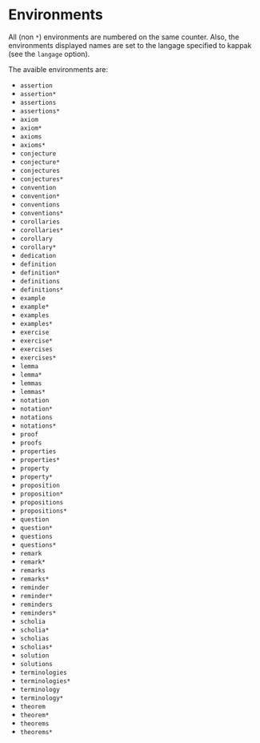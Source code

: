Environments
============

All (non `*`) environments are numbered on the same counter. Also, the
environments displayed names are set to the langage specified to kappak (see
the `langage` option).

The avaible environments are:

* `assertion`
* `assertion*`
* `assertions`
* `assertions*`
* `axiom`
* `axiom*`
* `axioms`
* `axioms*`
* `conjecture`
* `conjecture*`
* `conjectures`
* `conjectures*`
* `convention`
* `convention*`
* `conventions`
* `conventions*`
* `corollaries`
* `corollaries*`
* `corollary`
* `corollary*`
* `dedication`
* `definition`
* `definition*`
* `definitions`
* `definitions*`
* `example`
* `example*`
* `examples`
* `examples*`
* `exercise`
* `exercise*`
* `exercises`
* `exercises*`
* `lemma`
* `lemma*`
* `lemmas`
* `lemmas*`
* `notation`
* `notation*`
* `notations`
* `notations*`
* `proof`
* `proofs`
* `properties`
* `properties*`
* `property`
* `property*`
* `proposition`
* `proposition*`
* `propositions`
* `propositions*`
* `question`
* `question*`
* `questions`
* `questions*`
* `remark`
* `remark*`
* `remarks`
* `remarks*`
* `reminder`
* `reminder*`
* `reminders`
* `reminders*`
* `scholia`
* `scholia*`
* `scholias`
* `scholias*`
* `solution`
* `solutions`
* `terminologies`
* `terminologies*`
* `terminology`
* `terminology*`
* `theorem`
* `theorem*`
* `theorems`
* `theorems*`
